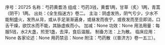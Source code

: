 序号：20725
名称：芍药黄耆汤
组成：芍药3钱，黄耆1两，甘草（炙）1两，青蒿（阴干）1两。
出处：《全生指迷方》卷二。
主治：阴虚发热，阴气亏少，少水不能制盛火，发热从背，或从手足渐渐遍身，或昼发而夜宁，或夜发而至旦即消，口舌干燥，欲饮水而不能，其脉虚疾而小。
加减：None
功效：None
用法用量：每服5钱，水2大盏，煎至1盏，去滓，食后温服。
制备方法：上为散。
临床应用：None
各家论述：None
用药禁忌：None
附注：芍药散（《普济方》卷一五三）。
